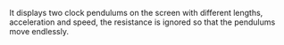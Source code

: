 It displays two clock pendulums on the screen with different lengths, acceleration and speed, the resistance is ignored so that the pendulums move endlessly.
